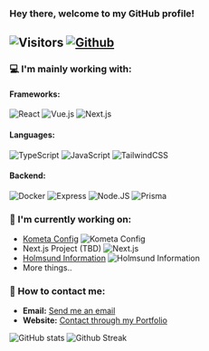 ### Hey there, welcome to my GitHub profile!

## ![Visitors](https://visitor-badge.laobi.icu/badge?page_id=jhn322.jhn322&color=red) [![Github](https://img.shields.io/github/followers/jhn322?label=Follow&style=social)](https://github.com/jhn322)

### 💻 I'm mainly working with:

#### Frameworks:

![React](https://img.shields.io/badge/React-61DAFB?style=for-the-badge&logo=react&logoColor=black) ![Vue.js](https://img.shields.io/badge/vuejs-%2335495e.svg?style=for-the-badge&logo=vuedotjs&logoColor=%234FC08D) ![Next.js](https://img.shields.io/badge/Next.js-000000?style=for-the-badge&logo=nextdotjs&logoColor=white)

#### Languages:

![TypeScript](https://img.shields.io/badge/TypeScript-3178C6?style=for-the-badge&logo=typescript&logoColor=white) ![JavaScript](https://img.shields.io/badge/JavaScript-F7DF1E?style=for-the-badge&logo=javascript&logoColor=black) ![TailwindCSS](https://img.shields.io/badge/TailwindCSS-38B2AC?style=for-the-badge&logo=tailwind-css&logoColor=white)

#### Backend:

![Docker](https://img.shields.io/badge/docker-%230db7ed.svg?style=for-the-badge&logo=docker&logoColor=white) ![Express](https://img.shields.io/badge/Express-000000?style=for-the-badge&logo=express&logoColor=white) ![Node.JS](https://img.shields.io/badge/Node.js-43853D?style=for-the-badge&logo=node.js&logoColor=white) ![Prisma](https://img.shields.io/badge/Prisma-2D3748?style=for-the-badge&logo=prisma&logoColor=white)

### 🔭 I'm currently working on:

- [Kometa Config](https://github.com/jhn322/kometa-config) ![Kometa Config](https://img.shields.io/badge/Config-Kometa-red?style=flat-square&borderRadius=20px)
- Next.js Project (TBD) ![Next.js](https://img.shields.io/badge/Next.js-Project-red?style=flat-square&borderRadius=20px)
- [Holmsund Information](https://jhn-holmsund-information.netlify.app/) ![Holmsund Information](https://img.shields.io/badge/React-Site-red?style=flat-square&borderRadius=20px)
- More things..

### 📧 How to contact me:

- **Email:** [Send me an email](mailto:johan.soderlund96@gmail.com)
- **Website:** [Contact through my Portfolio](https://jhn-portfolio.netlify.app/)

![GitHub stats](https://github-readme-stats.vercel.app/api?username=jhn322&show_icons=true&count_private=true&theme=radical)
![Github Streak](https://github-readme-streak-stats.herokuapp.com/?user=jhn322&theme=radical)
